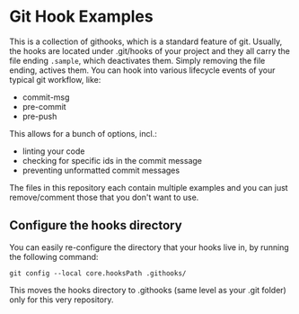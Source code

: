 # Git Hook Examples
This is a collection of githooks, which is a standard feature of git. Usually, the hooks are located under .git/hooks of your project and they all carry the file ending `.sample`, which
deactivates them. Simply removing the file ending, actives them. You can hook into various lifecycle events of your typical git workflow, like:

* commit-msg
* pre-commit
* pre-push

This allows for a bunch of options, incl.:

* linting your code
* checking for specific ids in the commit message
* preventing unformatted commit messages

The files in this repository each contain multiple examples and you can just remove/comment those that you don't want to use.

## Configure the hooks directory
You can easily re-configure the directory that your hooks live in, by running the following command:

```
git config --local core.hooksPath .githooks/
```

This moves the hooks directory to .githooks (same level as your .git folder) only for this very repository.
